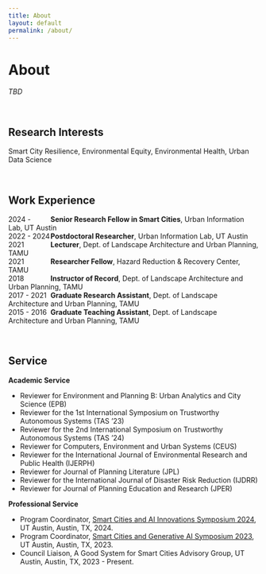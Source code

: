 ```yaml
---
title: About
layout: default
permalink: /about/
---
```

       
# About
_TBD_


<br />

## Research Interests

Smart City Resilience, Environmental Equity, Environmental Health, Urban Data Science

<br />

## Work Experience 
<p>
<span style="display:inline-block; width: 85px;">2024 -</span><b>Senior Research Fellow in Smart Cities</b>, Urban Information Lab, UT Austin<br />
<span style="display:inline-block; width: 85px;">2022 - 2024</span><b>Postdoctoral Researcher</b>, Urban Information Lab, UT Austin<br />
<span style="display:inline-block; width: 85px;">2021 </span><b>Lecturer</b>, Dept. of Landscape Architecture and Urban Planning, TAMU<br />
<span style="display:inline-block; width: 85px;">2021 </span><b>Researcher Fellow</b>, Hazard Reduction & Recovery Center, TAMU<br />                                  
<span style="display:inline-block; width: 85px;">2018 </span><b>Instructor of Record</b>, Dept. of Landscape Architecture and Urban Planning, TAMU<br />
<span style="display:inline-block; width: 85px;">2017 - 2021 </span><b>Graduate Research Assistant</b>, Dept. of Landscape Architecture and Urban Planning, TAMU<br />
<span style="display:inline-block; width: 85px;">2015 - 2016 </span><b>Graduate Teaching Assistant</b>, Dept. of Landscape Architecture and Urban Planning, TAMU
</p>

<br />

## Service 

**Academic Service**
*   Reviewer for Environment and Planning B: Urban Analytics and City Science (EPB)
*   Reviewer for the 1st International Symposium on Trustworthy Autonomous Systems (TAS ’23)  
*   Reviewer for the 2nd International Symposium on Trustworthy Autonomous Systems (TAS ’24)  
*   Reviewer for Computers, Environment and Urban Systems (CEUS)  
*   Reviewer for the International Journal of Environmental Research and Public Health (IJERPH) 
*   Reviewer for Journal of Planning Literature (JPL) 
*   Reviewer for the International Journal of Disaster Risk Reduction (IJDRR) 
*   Reviewer for Journal of Planning Education and Research (JPER) 


**Professional Service**

*   Program Coordinator, <a href="https://smartcitiessymposium2024.splashthat.com/" target="_blank">Smart Cities and AI Innovations Symposium 2024</a>, UT Austin, Austin, TX, 2024. 
*   Program Coordinator, <a href="https://smartcitiessymposium.splashthat.com/" target="_blank">Smart Cities and Generative AI Symposium 2023</a>, UT Austin, Austin, TX, 2023.
* Council Liaison, A Good System for Smart Cities Advisory Group, 
UT Austin, Austin, TX, 2023 - Present.  